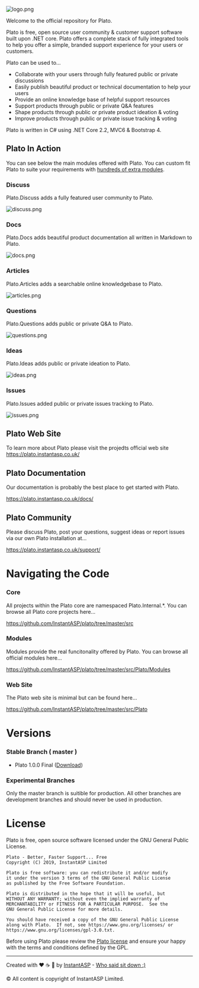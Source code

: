
![logo.png](https://plato.instantasp.co.uk/plato.site/content/images/logo-text.png)

Welcome to the official repository for Plato.

Plato is free, open source user community & customer support software built upon .NET core. Plato offers a complete stack of fully integrated tools to help you offer a simple, branded support experience for your users or customers.

Plato can be used to...

- Collaborate with your users through fully featured public or private discussions
- Easily publish beautiful product or technical documentation to help your users
- Provide an online knowledge base of helpful support resources
- Support products through public or private Q&A features
- Shape products through public or private product ideation & voting
- Improve products through public or private issue tracking & voting

Plato is written in C# using .NET Core 2.2, MVC6 & Bootstrap 4.

## Plato In Action

You can see below the main modules offered with Plato. You can custom fit Plato to suite your requirements with [hundreds of extra modules](https://plato.instantasp.co.uk/modules).

### Discuss

Plato.Discuss adds a fully featured user community to Plato.

![discuss.png](https://plato.instantasp.co.uk/plato.site/content/images/discuss.png)

### Docs

Plato.Docs adds beautiful product documentation all written in Markdown to Plato.

![docs.png](https://plato.instantasp.co.uk/plato.site/content/images/docs.png)

### Articles

Plato.Articles adds a searchable online knowledgebase to Plato.

![articles.png](https://plato.instantasp.co.uk/plato.site/content/images/articles.png)

### Questions

Plato.Questions adds public or private Q&A to Plato.

![questions.png](https://plato.instantasp.co.uk/plato.site/content/images/questions.png)

### Ideas

Plato.Ideas adds public or private ideation to Plato.

![ideas.png](https://plato.instantasp.co.uk/plato.site/content/images/ideas.png)

### Issues

Plato.Issues added public or private issues tracking to Plato.

![issues.png](https://plato.instantasp.co.uk/plato.site/content/images/issues.png)

## Plato Web Site

To learn more about Plato please visit the projedts official web site https://plato.instantasp.co.uk/

## Plato Documentation

Our documentation is probably the best place to get started with Plato.

https://plato.instantasp.co.uk/docs/

## Plato Community

Please discuss Plato, post your questions, suggest ideas or report issues via our own Plato installation at...

https://plato.instantasp.co.uk/support/

# Navigating the Code

### Core

All projects within the Plato core are namespaced Plato.Internal.*. You can browse all Plato core projects here...

https://github.com/InstantASP/plato/tree/master/src

### Modules

Modules provide the real funcitonality offered by Plato. You can browse all official modules here...

https://github.com/InstantASP/plato/tree/master/src/Plato/Modules

### Web Site

The Plato web site is minimal but can be found here...

https://github.com/InstantASP/plato/tree/master/src/Plato

# Versions

### Stable Branch ( master )

- Plato 1.0.0 Final ([Download](https://github.com/InstantASP/plato/releases))

### Experimental Branches

Only the master branch is suitible for production. All other branches are development branches and should never be used in production.

# License

Plato is free, open source software licensed under the GNU General Public License. 

```
Plato - Better, Faster Support... Free
Copyright (C) 2019, InstantASP Limited

Plato is free software: you can redistribute it and/or modify
it under the version 3 terms of the GNU General Public License 
as published by the Free Software Foundation.

Plato is distributed in the hope that it will be useful, but 
WITHOUT ANY WARRANTY; without even the implied warranty of
MERCHANTABILITY or FITNESS FOR A PARTICULAR PURPOSE.  See the
GNU General Public License for more details.

You should have received a copy of the GNU General Public License
along with Plato.  If not, see https://www.gnu.org/licenses/ or 
https://www.gnu.org/licenses/gpl-3.0.txt.
```


Before using Plato please review the [Plato license](https://plato.instantasp.co.uk/docs/d/46/licensing) and ensure your happy with the terms and conditions defined by the GPL.

---

Created with ❤️ ☕ 🍕 by [InstantASP](https://www.instantasp.co.uk/) - [Who said sit down :)](https://www.youtube.com/watch?v=U9t-slLl30E)


&copy; All content is copyright of InstantASP Limited.
